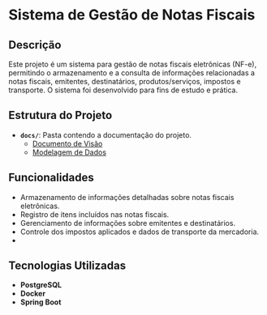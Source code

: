 # Sistema de Gestão de Notas Fiscais

## Descrição

Este projeto é um sistema para gestão de notas fiscais eletrônicas (NF-e), permitindo o armazenamento e a consulta de informações relacionadas a notas fiscais, emitentes, destinatários, produtos/serviços, impostos e transporte. O sistema foi desenvolvido para fins de estudo e prática.

## Estrutura do Projeto

- **`docs/`**: Pasta contendo a documentação do projeto.
    - [Documento de Visão](docs/documentodevisao.md)
    - [Modelagem de Dados](docs/modelagemdedados.md)

## Funcionalidades

- Armazenamento de informações detalhadas sobre notas fiscais eletrônicas.
- Registro de itens incluídos nas notas fiscais.
- Gerenciamento de informações sobre emitentes e destinatários.
- Controle dos impostos aplicados e dados de transporte da mercadoria.
- 
## Tecnologias Utilizadas

- **PostgreSQL**
- **Docker**
- **Spring Boot**

